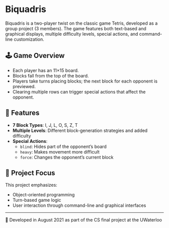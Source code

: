 # Biquadris

Biquadris is a two-player twist on the classic game Tetris, developed as a group project (3 members). The game features both text-based and graphical displays, multiple difficulty levels, special actions, and command-line customization.

## 🕹️ Game Overview

- Each player has an 11×15 board.
- Blocks fall from the top of the board.
- Players take turns placing blocks; the next block for each opponent is previewed.
- Clearing multiple rows can trigger special actions that affect the opponent.

## 🔧 Features

- **7 Block Types**: I, J, L, O, S, Z, T
- **Multiple Levels**: Different block-generation strategies and added difficulty
- **Special Actions**:
  - `blind`: Hides part of the opponent’s board
  - `heavy`: Makes movement more difficult
  - `force`: Changes the opponent’s current block

## 🎯 Project Focus

This project emphasizes:
- Object-oriented programming
- Turn-based game logic
- User interaction through command-line and graphical interfaces

---

📅 Developed in August 2021 as part of the CS final project at the UWaterloo
